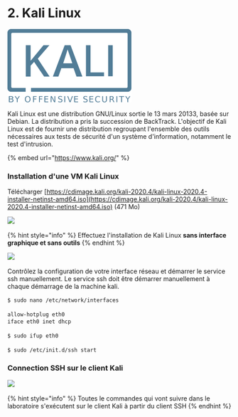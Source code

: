 # 2. Kali Linux

![](../.gitbook/assets/image%20%2828%29.png)

Kali Linux est une distribution GNU/Linux sortie le 13 mars 20133, basée sur Debian. La distribution a pris la succession de BackTrack. L'objectif de Kali Linux est de fournir une distribution regroupant l'ensemble des outils nécessaires aux tests de sécurité d'un système d'information, notamment le test d'intrusion.

{% embed url="https://www.kali.org/" %}

### Installation d'une VM Kali Linux

Télécharger [https://cdimage.kali.org/kali-2020.4/kali-linux-2020.4-installer-netinst-amd64.iso](https://cdimage.kali.org/kali-2020.4/kali-linux-2020.4-installer-netinst-amd64.iso) \(471 Mo\)

![](https://lh3.googleusercontent.com/xw5I2Kl6JXgDUD9IOPxkSopL8w-oEFbvNpN_cfqVzjA7CNIqd1AnD_qPks__p7LwYRqbC8dJLKWSf1RfsbpaDjyTihQmzoMf6mMa7CyTlkAKoqw3y0fYhEsYZ9ZNuQSUDGLDX67a)

{% hint style="info" %}
Effectuez l'installation de Kali Linux **sans interface graphique et sans outils**
{% endhint %}

![](https://lh6.googleusercontent.com/GtpU9044JIiFzzHJxK7g4Zdb5ivwi_Qb1uiR8m-z0jMuqRx-SEl5plBuQL6aQnw2Ll4q8_VXvon5R7pYkj2XTzRMNMqQJLoaGyuoajH6dB1FtsirqUdlD0lhRUNbCdMGkrALxqUk)

Contrôlez la configuration de votre interface réseau et démarrer le service ssh manuellement. Le service ssh doit être démarrer manuellement à chaque démarrage de la machine kali.

```text
$ sudo nano /etc/network/interfaces

allow-hotplug eth0
iface eth0 inet dhcp

$ sudo ifup eth0

$ sudo /etc/init.d/ssh start
```

### Connection SSH sur le client Kali

![](https://lh5.googleusercontent.com/AilBvvQxnkaumwxeC7hoEMByGCW2dqPct6Q3g-6A0_nC_m1kO4P8p6z-EzSgNFx5vWI3WnYkzbyc5ZeW5N8xrOB99Uy0dJwY2YlZVGJMnjMNcNIcRSv_HFF7MxYsPGR07VjTMZ46)

{% hint style="info" %}
Toutes le commandes qui vont suivre dans le laboratoire s'exécutent sur le client Kali à partir du client SSH
{% endhint %}

